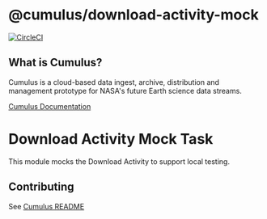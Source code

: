 # @cumulus/download-activity-mock

[![CircleCI](https://circleci.com/gh/cumulus-nasa/cumulus.svg?style=svg)](https://circleci.com/gh/cumulus-nasa/cumulus)

## What is Cumulus?

Cumulus is a cloud-based data ingest, archive, distribution and management prototype for NASA's future Earth science data streams.

[Cumulus Documentation](https://cumulus-nasa.github.io/)

# Download Activity Mock Task

This module mocks the Download Activity to support local testing.

## Contributing

See [Cumulus README](https://github.com/cumulus-nasa/cumulus/blob/master/README.md#installing-and-deploying)